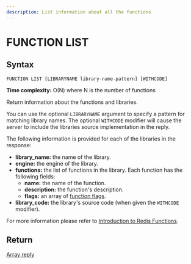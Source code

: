 ```yaml
---
description: List information about all the functions
---
```


# FUNCTION LIST

## Syntax

    FUNCTION LIST [LIBRARYNAME library-name-pattern] [WITHCODE]

**Time complexity:** O(N) where N is the number of functions

Return information about the functions and libraries.

You can use the optional `LIBRARYNAME` argument to specify a pattern for matching library names.
The optional `WITHCODE` modifier will cause the server to include the libraries source implementation in the reply.

The following information is provided for each of the libraries in the response:

* **library_name:** the name of the library.
* **engine:** the engine of the library.
* **functions:** the list of functions in the library.
  Each function has the following fields:
  * **name:** the name of the function.
  * **description:** the function's description.
  * **flags:** an array of [function flags](https://redis.io/docs/manual/programmability/functions-intro/#function-flags).
* **library_code:** the library's source code (when given the `WITHCODE` modifier).

For more information please refer to [Introduction to Redis Functions](https://redis.io/topics/functions-intro).

## Return

[Array reply](https://redis.io/docs/reference/protocol-spec#resp-arrays)

